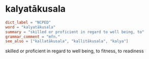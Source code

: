 # kalyatākusala

``` toml
dict_label = "NCPED"
word = "kalyatākusala"
summary = "skilled or proficient in regard to well being, to"
grammar_comment = "mfn."
see_also = ["kallatākusala", "kallitākusala", "kalya"]
```

skilled or proficient in regard to well being, to fitness, to readiness

